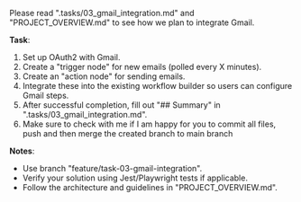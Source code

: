 Please read ".tasks/03_gmail_integration.md" and "PROJECT_OVERVIEW.md" to see how we plan to integrate Gmail.

**Task**:
1. Set up OAuth2 with Gmail.
2. Create a "trigger node" for new emails (polled every X minutes).
3. Create an "action node" for sending emails.
4. Integrate these into the existing workflow builder so users can configure Gmail steps.
5. After successful completion, fill out "## Summary" in ".tasks/03_gmail_integration.md".
6. Make sure to check with me if I am happy for you to commit all files, push and then merge the created branch to main branch

**Notes**:
- Use branch "feature/task-03-gmail-integration".
- Verify your solution using Jest/Playwright tests if applicable.
- Follow the architecture and guidelines in "PROJECT_OVERVIEW.md".
